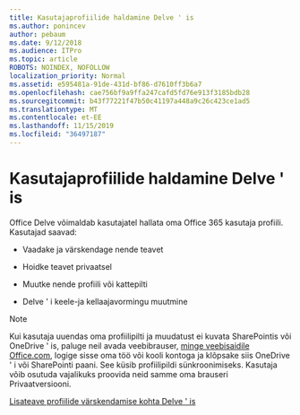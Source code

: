 ```yaml
---
title: Kasutajaprofiilide haldamine Delve ' is
ms.author: ponincev
author: pebaum
ms.date: 9/12/2018
ms.audience: ITPro
ms.topic: article
ROBOTS: NOINDEX, NOFOLLOW
localization_priority: Normal
ms.assetid: e595481a-91de-431d-bf86-d7610ff3b6a7
ms.openlocfilehash: cae756bf9a9ffa247cafd5fd76e913f3185bdb28
ms.sourcegitcommit: b43f77221f47b50c41197a448a9c26c423ce1ad5
ms.translationtype: MT
ms.contentlocale: et-EE
ms.lasthandoff: 11/15/2019
ms.locfileid: "36497187"
---
```

# <a name="manage-user-profiles-in-delve"></a>Kasutajaprofiilide haldamine Delve ' is

Office Delve võimaldab kasutajatel hallata oma Office 365 kasutaja profiili. Kasutajad saavad:
  
- Vaadake ja värskendage nende teavet
    
- Hoidke teavet privaatsel
    
- Muutke nende profiili või kattepilti
    
- Delve ' i keele-ja kellaajavormingu muutmine
    
> [!NOTE]
> Kui kasutaja uuendas oma profiilipilti ja muudatust ei kuvata SharePointis või OneDrive ' is, paluge neil avada veebibrauser, [minge veebisaidile Office.com](https://www.office.com), logige sisse oma töö või kooli kontoga ja klõpsake siis OneDrive ' i või SharePointi paani. See küsib profiilipildi sünkroonimiseks. Kasutaja võib osutuda vajalikuks proovida neid samme oma brauseri Privaatversiooni. 
  
[Lisateave profiilide värskendamise kohta Delve ' is](https://go.microsoft.com/fwlink/?linkid=735070)
  

